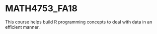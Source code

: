 # MATH4753_FA18

This course helps build R programming concepts to deal with data in an efficient manner.
